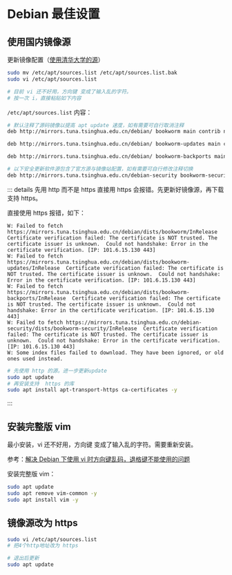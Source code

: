 # Debian 最佳设置

## 使用国内镜像源

更新镜像配置（[使用清华大学的源](https://mirrors.tuna.tsinghua.edu.cn/help/debian/)）
```bash
sudo mv /etc/apt/sources.list /etc/apt/sources.list.bak
sudo vi /etc/apt/sources.list

# 目前 vi 还不好用，方向键 变成了输入乱的字符。
# 按一次 i，直接粘贴如下内容
```

```/etc/apt/sources.list``` 内容：
```bash
# 默认注释了源码镜像以提高 apt update 速度，如有需要可自行取消注释
deb http://mirrors.tuna.tsinghua.edu.cn/debian/ bookworm main contrib non-free non-free-firmware

deb http://mirrors.tuna.tsinghua.edu.cn/debian/ bookworm-updates main contrib non-free non-free-firmware

deb http://mirrors.tuna.tsinghua.edu.cn/debian/ bookworm-backports main contrib non-free non-free-firmware

# 以下安全更新软件源包含了官方源与镜像站配置，如有需要可自行修改注释切换
deb http://mirrors.tuna.tsinghua.edu.cn/debian-security bookworm-security main contrib non-free non-free-firmware
```

::: details 先用 http 而不是 https
直接用 https 会报错。先更新好镜像源，再下载支持 https。

直接使用 https 报错，如下： 
```console
W: Failed to fetch https://mirrors.tuna.tsinghua.edu.cn/debian/dists/bookworm/InRelease  Certificate verification failed: The certificate is NOT trusted. The certificate issuer is unknown.  Could not handshake: Error in the certificate verification. [IP: 101.6.15.130 443]
W: Failed to fetch https://mirrors.tuna.tsinghua.edu.cn/debian/dists/bookworm-updates/InRelease  Certificate verification failed: The certificate is NOT trusted. The certificate issuer is unknown.  Could not handshake: Error in the certificate verification. [IP: 101.6.15.130 443]
W: Failed to fetch https://mirrors.tuna.tsinghua.edu.cn/debian/dists/bookworm-backports/InRelease  Certificate verification failed: The certificate is NOT trusted. The certificate issuer is unknown.  Could not handshake: Error in the certificate verification. [IP: 101.6.15.130 443]
W: Failed to fetch https://mirrors.tuna.tsinghua.edu.cn/debian-security/dists/bookworm-security/InRelease  Certificate verification failed: The certificate is NOT trusted. The certificate issuer is unknown.  Could not handshake: Error in the certificate verification. [IP: 101.6.15.130 443]
W: Some index files failed to download. They have been ignored, or old ones used instead.
```

```bash
# 先使用 http 的源。进一步更新update
sudo apt update
# 再安装支持  https 的库
sudo apt install apt-transport-https ca-certificates -y
```
:::

## 安装完整版 vim

最小安装，vi 还不好用，方向键 变成了输入乱的字符。需要重新安装。

参考：[解决 Debian 下使用 vi 时方向键乱码，退格键不能使用的问题](https://www.uskvm.com/p/32.html)

安装完整版 vim：
```bash
sudo apt update
sudo apt remove vim-common -y
sudo apt install vim -y
```

## 镜像源改为 https

```bash
sudo vi /etc/apt/sources.list
# 把4个http地址改为 https

# 退出后更新
sudo apt update
```